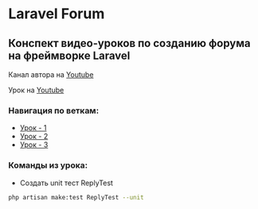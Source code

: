 # Laravel Forum


## Конспект видео-уроков по созданию форума на фреймворке Laravel
Канал автора на [Youtube](https://www.youtube.com/channel/UCjUvIf50gEtUqxwewsZTgTw)

Урок на [Youtube](https://www.youtube.com/watch?v=UjtTHMODB00)

### Навигация по веткам:
* [Урок - 1](https://github.com/honeydev/laravel-forum-lessons/tree/lesson%231)
* [Урок - 2](https://github.com/honeydev/laravel-forum-lessons/tree/lesson%232)
* [Урок - 3](https://github.com/honeydev/laravel-forum-lessons/tree/lesson%233)
### Команды из урока:

* Создать unit тест ReplyTest
```bash
php artisan make:test ReplyTest --unit
